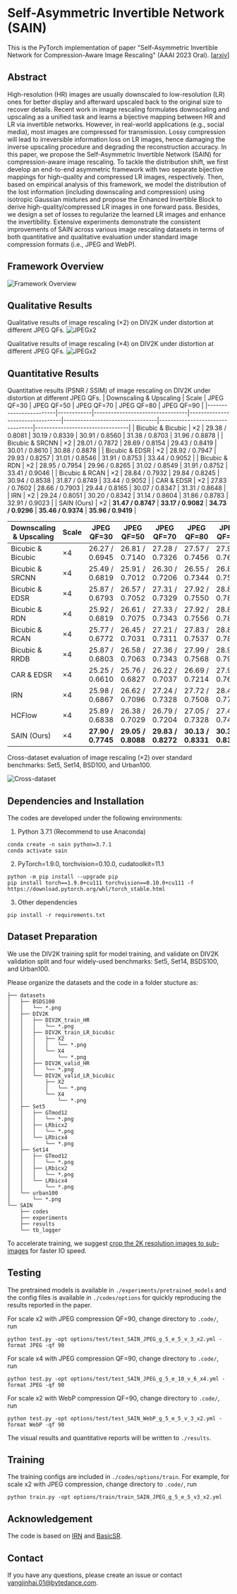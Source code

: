 # Self-Asymmetric Invertible Network (SAIN)
This is the PyTorch implementation of paper "Self-Asymmetric Invertible Network for Compression-Aware Image Rescaling" (AAAI 2023 Oral). [[arxiv](https://arxiv.org/abs/2303.02353)]

## Abstract
High-resolution (HR) images are usually downscaled to low-resolution (LR) ones for better display and afterward upscaled back to the original size to recover details. Recent work in image rescaling formulates downscaling and upscaling as a unified task and learns a bijective mapping between HR and LR via invertible networks. However, in real-world applications (e.g., social media), most images are compressed for transmission. Lossy compression will lead to irreversible information loss on LR images, hence damaging the inverse upscaling procedure and degrading the reconstruction accuracy. In this paper, we propose the Self-Asymmetric Invertible Network (SAIN) for compression-aware image rescaling. To tackle the distribution shift, we first develop an end-to-end asymmetric framework with two separate bijective mappings for high-quality and compressed LR images, respectively. Then, based on empirical analysis of this framework, we model the distribution of the lost information (including downscaling and compression) using isotropic Gaussian mixtures and propose the Enhanced Invertible Block to derive high-quality/compressed LR images in one forward pass. Besides, we design a set of losses to regularize the learned LR images and enhance the invertibility. Extensive experiments demonstrate the consistent improvements of SAIN across various image rescaling datasets in terms of both quantitative and qualitative evaluation under standard image compression formats (i.e., JPEG and WebP).

## Framework Overview
![Framework Overview](./figures/method.png)

## Qualitative Results
Qualitative results of image rescaling (×2) on DIV2K under distortion at different JPEG QFs.
![JPEGx2](./figures/JPEGx2.png)

Qualitative results of image rescaling (×4) on DIV2K under distortion at different JPEG QFs.
![JPEGx2](./figures/JPEGX4.png)

## Quantitative Results
Quantitative results (PSNR / SSIM) of image rescaling on DIV2K under distortion at different JPEG QFs.
| Downscaling & Upscaling | Scale      | JPEG QF=30                      | JPEG QF=50                      | JPEG QF=70                      | JPEG QF=80                      | JPEG QF=90                      |
|------------------------|------------|---------------------------------|---------------------------------|---------------------------------|---------------------------------|---------------------------------|
| Bicubic & Bicubic       | $\times2$  | 29.38 / 0.8081                  | 30.19 / 0.8339                  | 30.91 / 0.8560                  | 31.38 / 0.8703                  | 31.96 / 0.8878                  |
| Bicubic & SRCNN         | $\times 2$ | 28.01 / 0.7872                  | 28.69 / 0.8154                  | 29.43 / 0.8419                  | 30.01 / 0.8610                  | 30.88 / 0.8878                  |
| Bicubic & EDSR          | $\times 2$ | 28.92 / 0.7947                  | 29.93 / 0.8257                  | 31.01 / 0.8546                  | 31.91 / 0.8753                  | 33.44 / 0.9052                  |
| Bicubic & RDN           | $\times 2$ | 28.95 / 0.7954                  | 29.96 / 0.8265                  | 31.02 / 0.8549                  | 31.91 / 0.8752                  | 33.41 / 0.9046                  |
| Bicubic & RCAN          | $\times 2$ | 28.84 / 0.7932                  | 29.84 / 0.8245                  | 30.94 / 0.8538                  | 31.87 / 0.8749                  | 33.44 / 0.9052                  |
| CAR & EDSR              | $\times 2$ | 27.83 / 0.7602                  | 28.66 / 0.7903                  | 29.44 / 0.8165                  | 30.07 / 0.8347                  | 31.31 / 0.8648                  |
| IRN                    | $\times 2$ | 29.24 / 0.8051                  | 30.20 / 0.8342                  | 31.14 / 0.8604                  | 31.86 / 0.8783                  | 32.91 / 0.9023                  |
| SAIN (Ours)            | $\times 2$ | **31.47 / 0.8747** | **33.17 / 0.9082** | **34.73 / 0.9296** | **35.46 / 0.9374** | **35.96 / 0.9419** |

| Downscaling & Upscaling | Scale      | JPEG QF=30                      | JPEG QF=50                      | JPEG QF=70                      | JPEG QF=80                      | JPEG QF=90                      |
|------------------------|------------|---------------------------------|---------------------------------|---------------------------------|---------------------------------|---------------------------------|
| Bicubic & Bicubic       | $\times 4$ | 26.27 / 0.6945                  | 26.81 / 0.7140                  | 27.28 / 0.7326                  | 27.57 / 0.7456                  | 27.90 / 0.7618                  |
| Bicubic & SRCNN          | $\times 4$ | 25.49 / 0.6819                  | 25.91 / 0.7012                  | 26.30 / 0.7206                  | 26.55 / 0.7344                  | 26.84 / 0.7521                  |
| Bicubic & EDSR          | $\times 4$ | 25.87 / 0.6793                  | 26.57 / 0.7052                  | 27.31 / 0.7329                  | 27.92 / 0.7550                  | 28.88 / 0.7889                  |
| Bicubic & RDN           | $\times 4$ | 25.92 / 0.6819                  | 26.61 / 0.7075                  | 27.33 / 0.7343                  | 27.92 / 0.7556                  | 28.84 / 0.7884                  |
| Bicubic & RCAN          | $\times 4$ | 25.77 / 0.6772                  | 26.45 / 0.7031                  | 27.21 / 0.7311                  | 27.83 / 0.7537                  | 28.82 / 0.7884                  |
| Bicubic & RRDB          | $\times 4$ | 25.87 / 0.6803                  | 26.58 / 0.7063                  | 27.36 / 0.7343                  | 27.99 / 0.7568                  | 28.98 / 0.7915                  |
| CAR & EDSR              | $\times 4$ | 25.25 / 0.6610                  | 25.76 / 0.6827                  | 26.22 / 0.7037                  | 26.69 / 0.7214                  | 27.91 / 0.7604                  |
| IRN                    | $\times 4$ | 25.98 / 0.6867                  | 26.62 / 0.7096                  | 27.24 / 0.7328                  | 27.72 / 0.7508                  | 28.42 / 0.7777                  |
| HCFlow                 | $\times 4$ | 25.89 / 0.6838                  | 26.38 / 0.7029                  | 26.79 / 0.7204                  | 27.05 / 0.7328                  | 27.41 / 0.7485                  |
| SAIN (Ours)            | $\times 4$ | **27.90 / 0.7745** | **29.05 / 0.8088** | **29.83 / 0.8272** | **30.13 / 0.8331** | **30.31 / 0.8367** |

Cross-dataset evaluation of image rescaling (×2) over standard benchmarks: Set5, Set14, BSD100, and Urban100.

![Cross-dataset](./figures/benchmark.png)

## Dependencies and Installation
The codes are developed under the following environments:
1. Python 3.7.1 (Recommend to use Anaconda)

```shell
conda create -n sain python=3.7.1
conda activate sain
```

2. PyTorch=1.9.0, torchvision=0.10.0, cudatoolkit=11.1

```shell
python -m pip install --upgrade pip
pip install torch==1.9.0+cu111 torchvision==0.10.0+cu111 -f https://download.pytorch.org/whl/torch_stable.html
```
3. Other dependencies

```shell
pip install -r requirements.txt
```

## Dataset Preparation
We use the DIV2K training split for model training, and validate on DIV2K validation split and four widely-used benchmarks: Set5, Set14, BSDS100, and Urban100.

Please organize the datasets and the code in a folder stucture as:
```
├── datasets
│   ├── BSDS100
│   │   └── *.png
│   ├── DIV2K
│   │   ├── DIV2K_train_HR
│   │   │   └── *.png
│   │   ├── DIV2K_train_LR_bicubic
│   │   │   ├── X2
│   │   │   │   └── *.png
│   │   │   └── X4
│   │   │       └── *.png
│   │   ├── DIV2K_valid_HR
│   │   │   └── *.png
│   │   └── DIV2K_valid_LR_bicubic
│   │       ├── X2
│   │       │   └── *.png
│   │       └── X4
│   │           └── *.png
│   ├── Set5
│   │   ├── GTmod12
│   │   │   └── *.png
│   │   ├── LRbicx2
│   │   │   └── *.png
│   │   └── LRbicx4
│   │       └── *.png
│   ├── Set14
│   │   ├── GTmod12
│   │   │   └── *.png
│   │   ├── LRbicx2
│   │   │   └── *.png
│   │   └── LRbicx4
│   │       └── *.png
│   └── urban100
│       └── *.png
└── SAIN 
    ├── codes
    ├── experiments
    ├── results
    └── tb_logger
```

To accelerate training, we suggest [crop the 2K resolution images to sub-images](https://github.com/XPixelGroup/BasicSR/blob/master/docs/DatasetPreparation.md#div2k) for faster IO speed.

## Testing 
The pretrained models is available in `./experiments/pretrained_models` and the config files is available in `./codes/options` for quickly reproducing the results reported in the paper.

For scale x2 with JPEG compression QF=90, change directory to `.code/`, run
```shell
python test.py -opt options/test/test_SAIN_JPEG_g_5_e_5_v_3_x2.yml -format JPEG -qf 90
```
For scale x4 with JPEG compression QF=90, change directory to `.code/`, run
```shell
python test.py -opt options/test/test_SAIN_JPEG_g_5_e_10_v_6_x4.yml -format JPEG -qf 90
```
For scale x2 with WebP compression QF=90, change directory to `.code/`, run
```shell
python test.py -opt options/test/test_SAIN_WebP_g_5_e_5_v_3_x2.yml -format WebP -qf 90
```
The visual results and quantitative reports will be written to `./results`.

## Training
 The training configs are included in  `./codes/options/train`. For example, for scale x2 with JPEG compression, change directory to `.code/`, run
```shell
python train.py -opt options/train/train_SAIN_JPEG_g_5_e_5_v3_x2.yml
```

## Acknowledgement
The code is based on [IRN](https://github.com/pkuxmq/Invertible-Image-Rescaling/tree/ECCV) and [BasicSR](https://github.com/xinntao/BasicSR).

## Contact
If you have any questions, please create an issue or contact <yangjinhai.01@bytedance.com>.